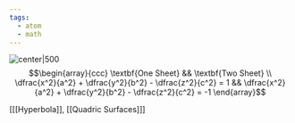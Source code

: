```yaml
---
tags:
  - atom
  - math
---
```

![center|500](hyperboloid.png)
$$\begin{array}{ccc}
	\textbf{One Sheet} && \textbf{Two Sheet} \\
	\dfrac{x^2}{a^2} + \dfrac{y^2}{b^2} - \dfrac{z^2}{c^2} = 1 &&
	\dfrac{x^2}{a^2} + \dfrac{y^2}{b^2} - \dfrac{z^2}{c^2} = -1
\end{array}$$

\[[[Hyperbola]], [[Quadric Surfaces]]\]